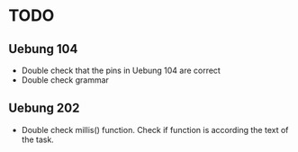# TODO

## Uebung 104

- Double check that the pins in Uebung 104 are correct
- Double check grammar

## Uebung 202

- Double check millis() function. Check if function is according the text of the task. 